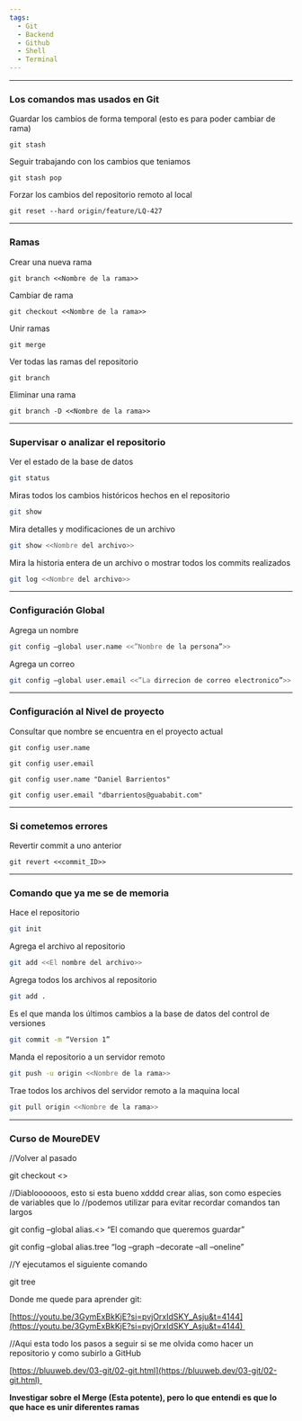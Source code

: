 ```yaml
---
tags:
  - Git
  - Backend
  - Github
  - Shell
  - Terminal
---
```

---
### Los comandos mas usados en Git

Guardar los cambios de forma temporal (esto es para poder cambiar de rama)
```shell
git stash
```

Seguir trabajando con los cambios que teniamos
```shell
git stash pop
```

Forzar los cambios del repositorio remoto al local
```shell
git reset --hard origin/feature/LQ-427
```



---
### Ramas

Crear una nueva rama
```Shell
git branch <<Nombre de la rama>>
```

Cambiar de rama 
```shell
git checkout <<Nombre de la rama>>
```

Unir ramas
```Shell
git merge 
```

Ver todas las ramas del repositorio
```Shell
git branch
```

Eliminar una rama
```shell
git branch -D <<Nombre de la rama>> 
```

---
### Supervisar o analizar el repositorio

Ver el estado de la base de datos
```bash
git status
```

Miras todos los cambios históricos hechos en el repositorio
```bash
git show
```

Mira detalles y modificaciones de un archivo
```bash
git show <<Nombre del archivo>>
```

Mira la historia entera de un archivo o mostrar todos los commits realizados
```bash
git log <<Nombre del archivo>>
```


---
### Configuración Global

Agrega un nombre
```bash
git config –global user.name <<”Nombre de la persona”>>
```

Agrega un correo
```bash
git config –global user.email <<”La dirrecion de correo electronico”>>
```



---
### Configuración al Nivel de proyecto

Consultar que nombre se encuentra en el proyecto actual
``` shell
git config user.name
```

``` shell
git config user.email
```


```shell
git config user.name "Daniel Barrientos"
```

```shell
git config user.email "dbarrientos@guababit.com"
```



---
### Si cometemos errores

Revertir commit a uno anterior
```Shell
git revert <<commit_ID>>
```






---
### Comando que ya me se de memoria

Hace el repositorio
```bash
git init 
```

Agrega el archivo al repositorio
```bash
git add <<El nombre del archivo>>
```

Agrega todos los archivos al repositorio
```bash
git add .
```

Es el que manda los últimos cambios a la base de datos del control de versiones
```bash
git commit -m “Version 1”
```

Manda el repositorio a un servidor remoto
```bash
git push -u origin <<Nombre de la rama>>
```

Trae todos los archivos del servidor remoto a la maquina local
```bash
git pull origin <<Nombre de la rama>>
```



---

### Curso de MoureDEV

  

//Volver al pasado

git checkout <<Nombre del archivo>>

  

//Diabloooooos, esto si esta bueno xdddd crear alias, son como especies de variables que lo //podemos utilizar para evitar recordar comandos tan largos

git config –global alias.<<Nombre del alias>> “El comando que queremos guardar”

git config –global alias.tree “log –graph –decorate –all –oneline”

//Y ejecutamos el siguiente comando

git tree





Donde me quede para aprender git: 

[https://youtu.be/3GymExBkKjE?si=pvjOrxIdSKY_Asju&t=4144](https://youtu.be/3GymExBkKjE?si=pvjOrxIdSKY_Asju&t=4144) 

  
  

//Aqui esta todo los pasos a seguir si se me olvida como hacer un repositorio y como subirlo a GitHub

[https://bluuweb.dev/03-git/02-git.html](https://bluuweb.dev/03-git/02-git.html) 

  

**Investigar sobre el Merge (Esta potente), pero lo que entendi es que lo que hace es unir diferentes ramas**




